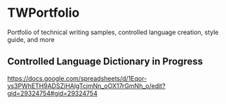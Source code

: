 # TWPortfolio
Portfolio of technical writing samples, controlled language creation, style guide, and more

## Controlled Language Dictionary in Progress
https://docs.google.com/spreadsheets/d/1Eqor-ys3PWhETH9ADSZiHAlgTcjmNn_oOX17rGmNh_o/edit?gid=29324754#gid=29324754
